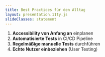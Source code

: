 ```yaml
---
title: Best Practices für den Alltag
layout: presentation.11ty.js
slideClasses: statement
---
```



1. **Accessibility von Anfang an** einplanen
2. **Automatisierte Tests** in CI/CD Pipeline
3. **Regelmäßige manuelle Tests** durchführen
4. **Echte Nutzer einbeziehen** (User Testing)

